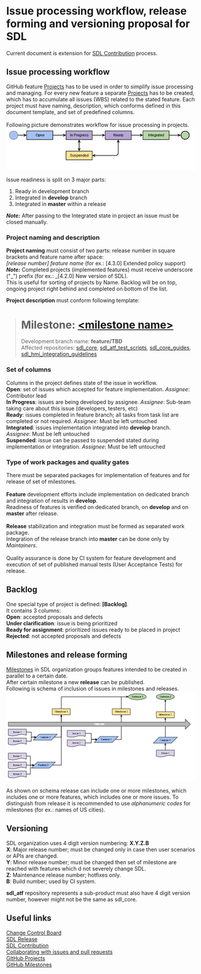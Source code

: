 # Issue processing workflow, release forming and versioning proposal for SDL

Current document is extension for [SDL Contribution][SDLContribution] process.

## Issue processing workflow
GitHub feature [Projects][GitHubProjects] has to be used in order to simplify issue processing and managing. For every new feature a separate [Projects][GitHubProjects] has to be created, which has to accumulate all issues (WBS) related to the stated feature. Each project must have naming, description, which conforms defined in this document template, and set of predefined columns. <br>
<br>Following picture demonstrates workflow for issue processing in projects. <br>
![Issue workflow](https://github.com/mghiumiusliu/sdl_core_guides/blob/lifecycle/docs/Lifecycle/assets/linear-workflow-for-github-issue.png)

Issue readiness is split on 3 major parts: <br>
1. Ready in development branch <br>
2. Integrated in **develop** branch <br>
3. Integrated in **master** within a release <br>

_**Note:**_ After passing to the Integrated state in project an issue must be closed manually.

### Project naming and description
**Project naming** must consist of two parts: release number in square brackets and feature name after space:<br>
_[release number] feature name_ (for ex.: [4.3.0] Extended policy support)<br>
_**Note:**_ Completed projects (implemented features) must receive underscore ("\_") prefix (for ex.: _[4.2.0] New version of SDL).<br>
This is useful for sorting of projects by Name. Backlog will be on top, ongoing project right behind and completed on bottom of the list.

**Project description** must conform following template:
> # Milestone: [\<milestone name\>](https://github.com/smartdevicelink/sdl_core/milestone/TBD)
> Development branch name: **feature/TBD** <br>
> Affected repositories: [sdl_core](https://github.com/smartdevicelink/sdl_core/tree/feature/TBD), [sdl_atf_test_scripts](https://github.com/smartdevicelink/sdl_atf_test_scripts/tree/feature/TBD), [sdl_core_guides](https://github.com/smartdevicelink/sdl_core_guides/tree/feature/TBD), [sdl_hmi_integration_guidelines](https://github.com/smartdevicelink/sdl_hmi_integration_guidelines/tree/feature/TBD) <br>

### Set of columns
Columns in the project defines state of the issue in workflow. <br>
**Open**: set of issues which accepted for feature implementation. _Assignee_: Contributor lead <br>
**In Progress**: issues are being developed by assignee. _Assignee_: Sub-team taking care about this issue (developers, testers, etc) <br>
**Ready**: issues completed in feature branch; all tasks from task list are completed or not required.  _Assignee_: Must be left untouched <br>
**Integrated**: issues implementation integrated into **develop** branch. _Assignee_: Must be left untouched <br>
**Suspended**: issue can be passed to suspended stated during implementation or integration. _Assignee_: Must be left untouched <br>

### Type of work packages and quality gates
There must be separated packages for implementation of features and for release of set of milestones. <br>
<br>
**Feature** development efforts include implementation on dedicated branch and integration of results in **develop**. <br>
Readiness of features is verified on dedicated branch, on **develop** and on **master** after release. <br>
<br>
**Release** stabilization and integration must be formed as separated work package.<br>
Integration of the release branch into **master** can be done only by _Maintainers_.<br>
<br>
Quality assurance is done by CI system for feature development and execution of set of published manual tests (User Acceptance Tests) for release.

## Backlog
One special type of project is defined: **[Backlog]**. <br>
It contains 3 columns: <br>
**Open**: accepted proposals and defects <br>
**Under clarification**: issue is being prioritized <br>
**Ready for assignment**: prioritized issues ready to be placed in project <br>
**Rejected**: not accepted proposals and defects <br>

## Milestones and release forming
[Milestones][GitHubMilestone] in SDL organization groups features intended to be created in parallel to a certain date. <br>
After certain milestone a new **release** can be published. <br>
Following is schema of inclusion of issues in milestones and releases. <br>
![Issue inclusion schema](https://github.com/mghiumiusliu/sdl_core_guides/blob/lifecycle/docs/Lifecycle/assets/issue-inclusion-schema.png)

As shown on schema release can include one or more milestones, which includes one or more features, which includes one or more issues. To distinguish from release it is recommended to use _alphanumeric codes_ for milestones (for eх.: names of US cities).

## Versioning
SDL organization uses 4 digit version numbering: **X.Y.Z.B** <br>
**X**: Major release number; must be changed only in case then user scenarios or APIs are changed. <br>
**Y**: Minor release number; must be changed then set of milestone are reached with features which d not severely change SDL. <br>
**Z**: Maintenance release number; hotfixes only. <br>
**B**: Build number; used by CI system. <br>

**sdl_atf** repository represents a sub-product must also have 4 digit version number, however might not be the same as sdl_core. <br>

## **Useful links**
[Change Control Board][CCB-LINK]<br>
[SDL Release][SDL-REL-LINK]<br>
[SDL Contribution][SDLContribution]<br>
[Collaborating with issues and pull requests][GH-COL-LINK]<br>
[GitHub Projects][GitHubProjects]<br>
[GitHub Milestones][GitHubMilestone]<br>


[SDL-ISSUE-PROCESSING]:https://github.com/mghiumiusliu/sdl_core_guides/blob/lifecycle/docs/Lifecycle/IssueProcessingWorkflow.md "Issue Processing Workflow"
[CCB-LINK]: ChangeControlBoard.md "Change Control Board"
[SDL-REL-LINK]: SDLRelease.md "SDL Release"
[GH-COL-LINK]: https://help.github.com/categories/collaborating-with-issues-and-pull-requests/ "Collaborating with issues and pull requests"
[SDLContribution]:https://github.com/mghiumiusliu/sdl_core_guides/blob/lifecycle/docs/Lifecycle/SDLContribution.md "SDL Contribution"
[GitHubProjects]:https://help.github.com/articles/tracking-the-progress-of-your-work-with-projects/ "GitHub Projects"
[GitHubMilestone]:https://help.github.com/articles/about-milestones/ "GitHub Milestones"
